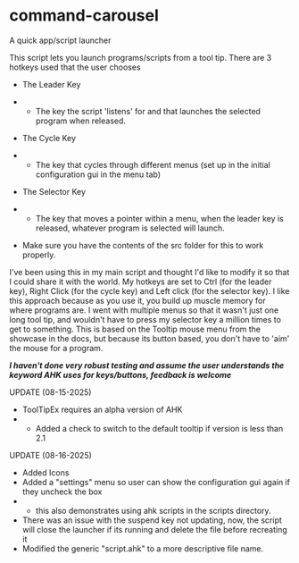 # command-carousel
A quick app/script launcher

This script lets you launch programs/scripts from a tool tip. 
There are 3 hotkeys used that the user chooses
- The Leader Key
- - The key the script 'listens' for and that launches the selected program when released.
- The Cycle Key
- - The key that cycles through different menus (set up in the initial configuration gui in the menu tab)
- The Selector Key
- - The key that moves a pointer within a menu, when the leader key is released, whatever program is selected will launch.

 - Make sure you have the contents of the src folder for this to work properly.

I've been using this in my main script and thought I'd like to modify it so that I could share it with the world. 
My hotkeys are set to Ctrl (for the leader key), Right Click (for the cycle key) and Left click (for the selector key).
I like this approach because as you use it, you build up muscle memory for where programs are.
I went with multiple menus so that it wasn't just one long tool tip, and wouldn't have to press my selector key a million times to get to something.
This is based on the Tooltip mouse menu from the showcase in the docs, but because its button based, you don't have to 'aim' the mouse for a program. 

***I haven't done very robust testing and assume the user understands the keyword AHK uses for keys/buttons, feedback is welcome***


UPDATE (08-15-2025)
- ToolTipEx requires an alpha version of AHK
- - Added a check to switch to the default tooltip if version is less than 2.1
 
UPDATE (08-16-2025)
- Added Icons
- Added a "settings" menu so user can show the configuration gui again if they uncheck the box
- - this also demonstrates using ahk scripts in the scripts directory.
- There was an issue with the suspend key not updating, now, the script will close the launcher if its running and delete the file before recreating it
- Modified the generic "script.ahk" to a more descriptive file name.
